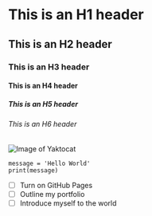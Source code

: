 # This is an H1 header
## This is an H2 header
### This is an H3 header
#### This is an H4 header
##### This is an H5 header
###### This is an H6 header

![Image of Yaktocat](https://octodex.github.com/images/yaktocat.png)

```
message = 'Hello World'
print(message)
```

- [ ] Turn on GitHub Pages
- [ ] Outline my portfolio
- [ ] Introduce myself to the world
